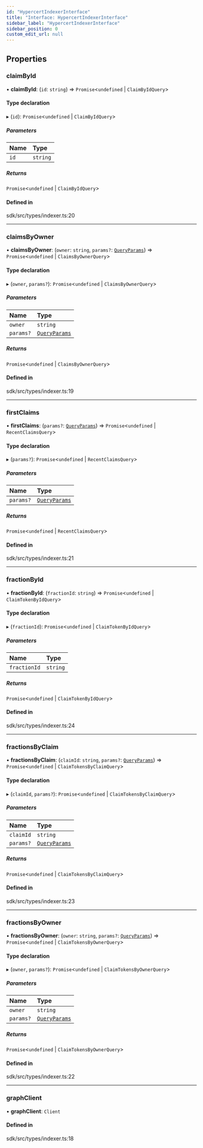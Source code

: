 ```yaml
---
id: "HypercertIndexerInterface"
title: "Interface: HypercertIndexerInterface"
sidebar_label: "HypercertIndexerInterface"
sidebar_position: 0
custom_edit_url: null
---
```


## Properties

### claimById

• **claimById**: (`id`: `string`) => `Promise`<`undefined` \| `ClaimByIdQuery`\>

#### Type declaration

▸ (`id`): `Promise`<`undefined` \| `ClaimByIdQuery`\>

##### Parameters

| Name | Type     |
| :--- | :------- |
| `id` | `string` |

##### Returns

`Promise`<`undefined` \| `ClaimByIdQuery`\>

#### Defined in

sdk/src/types/indexer.ts:20

---

### claimsByOwner

• **claimsByOwner**: (`owner`: `string`, `params?`: [`QueryParams`](../modules.md#queryparams)) => `Promise`<`undefined` \| `ClaimsByOwnerQuery`\>

#### Type declaration

▸ (`owner`, `params?`): `Promise`<`undefined` \| `ClaimsByOwnerQuery`\>

##### Parameters

| Name      | Type                                       |
| :-------- | :----------------------------------------- |
| `owner`   | `string`                                   |
| `params?` | [`QueryParams`](../modules.md#queryparams) |

##### Returns

`Promise`<`undefined` \| `ClaimsByOwnerQuery`\>

#### Defined in

sdk/src/types/indexer.ts:19

---

### firstClaims

• **firstClaims**: (`params?`: [`QueryParams`](../modules.md#queryparams)) => `Promise`<`undefined` \| `RecentClaimsQuery`\>

#### Type declaration

▸ (`params?`): `Promise`<`undefined` \| `RecentClaimsQuery`\>

##### Parameters

| Name      | Type                                       |
| :-------- | :----------------------------------------- |
| `params?` | [`QueryParams`](../modules.md#queryparams) |

##### Returns

`Promise`<`undefined` \| `RecentClaimsQuery`\>

#### Defined in

sdk/src/types/indexer.ts:21

---

### fractionById

• **fractionById**: (`fractionId`: `string`) => `Promise`<`undefined` \| `ClaimTokenByIdQuery`\>

#### Type declaration

▸ (`fractionId`): `Promise`<`undefined` \| `ClaimTokenByIdQuery`\>

##### Parameters

| Name         | Type     |
| :----------- | :------- |
| `fractionId` | `string` |

##### Returns

`Promise`<`undefined` \| `ClaimTokenByIdQuery`\>

#### Defined in

sdk/src/types/indexer.ts:24

---

### fractionsByClaim

• **fractionsByClaim**: (`claimId`: `string`, `params?`: [`QueryParams`](../modules.md#queryparams)) => `Promise`<`undefined` \| `ClaimTokensByClaimQuery`\>

#### Type declaration

▸ (`claimId`, `params?`): `Promise`<`undefined` \| `ClaimTokensByClaimQuery`\>

##### Parameters

| Name      | Type                                       |
| :-------- | :----------------------------------------- |
| `claimId` | `string`                                   |
| `params?` | [`QueryParams`](../modules.md#queryparams) |

##### Returns

`Promise`<`undefined` \| `ClaimTokensByClaimQuery`\>

#### Defined in

sdk/src/types/indexer.ts:23

---

### fractionsByOwner

• **fractionsByOwner**: (`owner`: `string`, `params?`: [`QueryParams`](../modules.md#queryparams)) => `Promise`<`undefined` \| `ClaimTokensByOwnerQuery`\>

#### Type declaration

▸ (`owner`, `params?`): `Promise`<`undefined` \| `ClaimTokensByOwnerQuery`\>

##### Parameters

| Name      | Type                                       |
| :-------- | :----------------------------------------- |
| `owner`   | `string`                                   |
| `params?` | [`QueryParams`](../modules.md#queryparams) |

##### Returns

`Promise`<`undefined` \| `ClaimTokensByOwnerQuery`\>

#### Defined in

sdk/src/types/indexer.ts:22

---

### graphClient

• **graphClient**: `Client`

#### Defined in

sdk/src/types/indexer.ts:18
